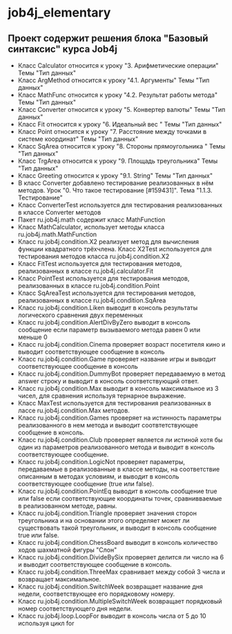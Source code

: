# job4j_elementary
## Проект содержит решения блока "Базовый синтаксис" курса Job4j
* Класс Calculator относится к уроку "3. Арифметические операции" Темы "Тип данных"
* Класс ArgMethod относится к уроку "4.1. Аргументы" Темы "Тип данных"
* Класс MathFunc относится к уроку "4.2. Результат работы метода" Темы "Тип данных"
* Класс Converter относится к уроку "5. Конвертер валюты" Темы "Тип данных"
* Класс Fit относится к уроку "6. Идеальный вес " Темы "Тип данных"
* Класс Point относится к уроку "7. Расстояние между точками в системе координат" Темы "Тип данных"
* Класс SqArea относится к уроку "8. Стороны прямоугольника " Темы "Тип данных"
* Класс TrgArea относится к уроку "9. Площадь треугольника" Темы "Тип данных"
* Класс Greeting относится к уроку "9.1. String" Темы "Тип данных"
* В класс Converter добавлено тестирование реализованных в нём методов. Урок "0. Что такое тестирование [#159431]".
Тема "1.1.3. Тестирование"
* Класс ConverterTest используется для тестирования реализованных в классе Converter методов
* Пакет ru.job4j.math содержит класс MathFunction 
* Класс MathCalculator, использует методы класса ru.job4j.math.MathFunction
* Класс ru.job4j.condition.X2 реализует метод для вычисления функции квадратного трёхчлена.
Класс X2Test используется для тестирования методов класса ru.job4j.condition.X2
* Класс FitTest используется для тестирования методов, реализованных в классе ru.job4j.calculator.Fit
* Класс PointTest используется для тестирования методов, реализованных в классе ru.job4j.condition.Point
* Класс SqAreaTest используется для тестирования методов, реализованных в классе ru.job4j.condition.SqArea
* Класс ru.job4j.condition.Liken выводит в консоль результаты логического сравнения двух переменных
* Класс ru.job4j.condition.AlertDivByZero выводит в консоль сообщение если параметр вызываемого метода равен 0 
или меньше 0
* Класс ru.job4j.condition.Cinema проверяет возраст посетителя кино и выводит соответствующее сообщение в консоль
* Класс ru.job4j.condition.Game проверяет название игры и выводит соответствующее сообщение в консоль
* Класс ru.job4j.condition.DummyBot проверяет передаваемую в метод answer строку и выводит в консоль соответствующий 
ответ.
* Класс ru.job4j.condition.Max выводит в консоль максимальное из 3 чисел, для сравнения используя тернарное выражение.
* Класс MaxTest используется для тестирования реализованных в лассе ru.job4j.condition.Max методов.
* Класс ru.job4j.condition.Games проверяет на истинность параметры реализованного в нем метода и выводит 
соотвтетствующее сообщение в консоль.
* Класс ru.job4j.condition.Club проверяет является ли истиной хотя бы один из параметров реализованного метода и 
выводит в консоль соответствующее сообщение.
* Класс ru.job4j.condition.LogicNot проверяет параметры, передаваемые в реализованные в классе методы, на соответствие
описанным в методах условиям, и выводит в консоль соответствующее сообщение (true или false).  
* Класс ru.job4j.condition.PointEq выводит в консоль сообщение true или false если соответствующие координаты точек, 
сравнивваемые в реализованном методе, равны.
* Класс ru.job4j.condition.Triangle проверяет значения сторон треугольника и на основании этого определяет
может ли существовать такой треугольник, и выводит в консоль сообщение true или false.
* Класс ru.job4j.condition.ChessBoard выводит в консоль количество ходов шахматной фигуры "Слон"
* Класс ru.job4j.condition.DivideBySix проверяет делится ли число на 6 и выводит соответствующее сообщение в консоль.
* Класс ru.job4j.condition.ThreeMax сравнивает между собой 3 числа и возвращает максимальное.
* Класс ru.job4j.condition.SwitchWeek возвращает название дня недели, соответствующее его порядковому номеру.
* Класс ru.job4j.condition.MultipleSwitchWeek возвращает порядковый номер соответствующего дня недели.
* Класс ru.job4j.loop.LoopFor выводит в консоль числа от 5 до 10 используя цикл for
